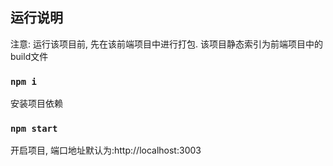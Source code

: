 ## 运行说明
注意: 运行该项目前, 先在该前端项目中进行打包. 该项目静态索引为前端项目中的build文件

### `npm i`
安装项目依赖

### `npm start`
开启项目, 端口地址默认为:http://localhost:3003


